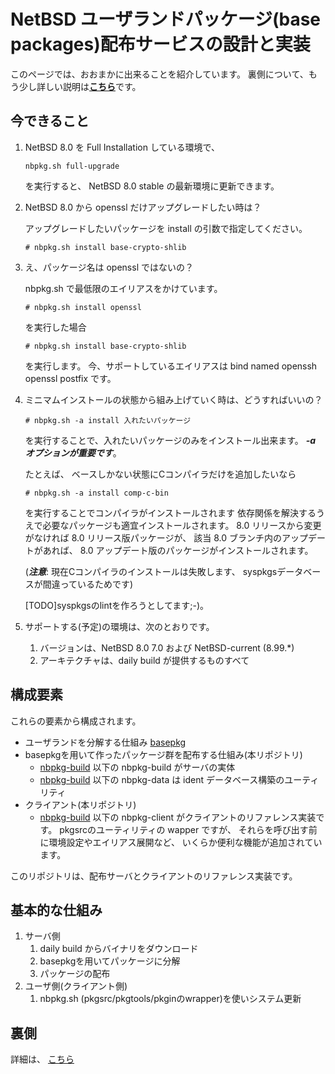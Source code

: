 <!-- -*- coding:utf-8 -*- -->

# NetBSD ユーザランドパッケージ(base packages)配布サービスの設計と実装

このページでは、おおまかに出来ることを紹介しています。
裏側について、もう少し詳しい説明は[**こちら**](nbpkg-internals.md)です。


## 今できること

1. NetBSD 8.0 を Full Installation している環境で、
   ```
   nbpkg.sh full-upgrade
   ```
   を実行すると、
   NetBSD 8.0 stable の最新環境に更新できます。

1. NetBSD 8.0 から openssl だけアップグレードしたい時は？

   アップグレードしたいパッケージを install の引数で指定してください。
   ```
   # nbpkg.sh install base-crypto-shlib
   ```

1. え、パッケージ名は openssl ではないの？

   nbpkg.sh で最低限のエイリアスをかけています。
   ```
   # nbpkg.sh install openssl
   ```
   を実行した場合
   ```
   # nbpkg.sh install base-crypto-shlib
   ```
   を実行します。
   今、サポートしているエイリアスは
   bind named openssh openssl postfix
   です。
   

1. ミニマムインストールの状態から組み上げていく時は、どうすればいいの？
   ```
   # nbpkg.sh -a install 入れたいパッケージ
   ```
   を実行することで、入れたいパッケージのみをインストール出来ます。
   ***-a オプションが重要です***。
   
   たとえば、
   ベースしかない状態にCコンパイラだけを追加したいなら
   ```
   # nbpkg.sh -a install comp-c-bin
   ```
   を実行することでコンパイラがインストールされます
   依存関係を解決するうえで必要なパッケージも適宜インストールされます。
   8.0 リリースから変更がなければ 8.0 リリース版パッケージが、
   該当 8.0 ブランチ内のアップデートがあれば、
   8.0 アップデート版のパッケージがインストールされます。
   
   (***注意***:
   現在Cコンパイラのインストールは失敗します、
   syspkgsデータベースが間違っているためです)
   
   [TODO]syspkgsのlintを作ろうとしてます;-)。

1. サポートする(予定)の環境は、次のとおりです。
    1. バージョンは、NetBSD 8.0 7.0 および NetBSD-current (8.99.*)
    1. アーキテクチャは、daily build が提供するものすべて
    

## 構成要素

これらの要素から構成されます。
+ ユーザランドを分解する仕組み [basepkg](https://github.com/user340/basepkg)
+ basepkgを用いて作ったパッケージ群を配布する仕組み(本リポジトリ)
    + [nbpkg-build](https://github.com/fmlorg/netbsd-modular-userland/)
      以下の nbpkg-build がサーバの実体
    + [nbpkg-build](https://github.com/fmlorg/netbsd-modular-userland/)
      以下の nbpkg-data  は ident データベース構築のユーティリティ
+ クライアント(本リポジトリ)
    + [nbpkg-build](https://github.com/fmlorg/netbsd-modular-userland/)
      以下の nbpkg-client がクライアントのリファレンス実装です。
      pkgsrcのユーティリティの wapper ですが、
      それらを呼び出す前に環境設定やエイリアス展開など、
      いくらか便利な機能が追加されています。
      

このリポジトリは、配布サーバとクライアントのリファレンス実装です。


## 基本的な仕組み

1. サーバ側
    1. daily build からバイナリをダウンロード
    1. basepkgを用いてパッケージに分解
    1. パッケージの配布
1. ユーザ側(クライアント側)
    1. nbpkg.sh (pkgsrc/pkgtools/pkginのwrapper)を使いシステム更新


## 裏側

詳細は、
[こちら](nbpkg-internals.md)
